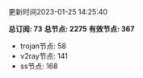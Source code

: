 更新时间2023-01-25 14:25:40

**总订阅: 73**
**总节点: 2275**
**有效节点: 367**
- trojan节点: 58
- v2ray节点: 141
- ss节点: 168
